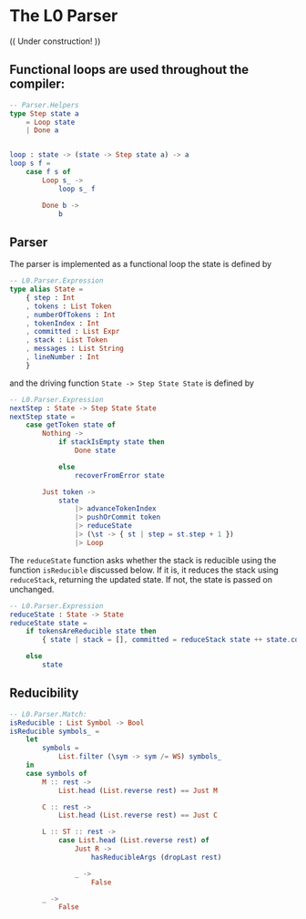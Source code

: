 # The L0 Parser

(( Under construction! ))

## Functional loops are used throughout the compiler:

```elm
-- Parser.Helpers
type Step state a
    = Loop state
    | Done a


loop : state -> (state -> Step state a) -> a
loop s f =
    case f s of
        Loop s_ ->
            loop s_ f

        Done b ->
            b
```

## Parser

The parser is implemented as a functional loop the state
is defined by

```elm
-- L0.Parser.Expression
type alias State =
    { step : Int
    , tokens : List Token
    , numberOfTokens : Int
    , tokenIndex : Int
    , committed : List Expr
    , stack : List Token
    , messages : List String
    , lineNumber : Int
    }
```

and the driving function `State -> Step State State`
is defined by

```elm
-- L0.Parser.Expression
nextStep : State -> Step State State
nextStep state =
    case getToken state of
        Nothing ->
            if stackIsEmpty state then
                Done state

            else
                recoverFromError state

        Just token ->
            state
                |> advanceTokenIndex
                |> pushOrCommit token
                |> reduceState
                |> (\st -> { st | step = st.step + 1 })
                |> Loop
```

The `reduceState` function asks whether the stack
is reducible using the function  `isReducible` discussed
below.  If it is, it reduces the stack using
`reduceStack`, returning the updated state.  If not,
the state is passed on unchanged.

```elm
-- L0.Parser.Expression
reduceState : State -> State
reduceState state =
    if tokensAreReducible state then
        { state | stack = [], committed = reduceStack state ++ state.committed }

    else
        state
```

## Reducibility




```elm
-- L0.Parser.Match:
isReducible : List Symbol -> Bool
isReducible symbols_ =
    let
        symbols =
            List.filter (\sym -> sym /= WS) symbols_
    in
    case symbols of
        M :: rest ->
            List.head (List.reverse rest) == Just M

        C :: rest ->
            List.head (List.reverse rest) == Just C

        L :: ST :: rest ->
            case List.head (List.reverse rest) of
                Just R ->
                    hasReducibleArgs (dropLast rest)

                _ ->
                    False

        _ ->
            False
```